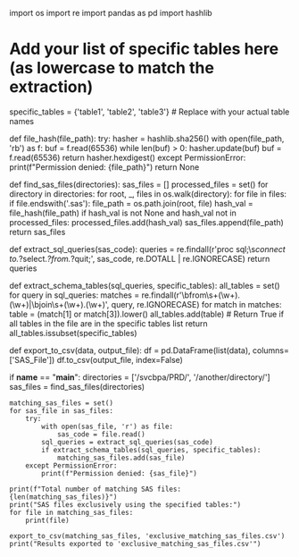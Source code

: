 import os
import re
import pandas as pd
import hashlib

# Add your list of specific tables here (as lowercase to match the extraction)
specific_tables = {'table1', 'table2', 'table3'}  # Replace with your actual table names

def file_hash(file_path):
    try:
        hasher = hashlib.sha256()
        with open(file_path, 'rb') as f:
            buf = f.read(65536)
            while len(buf) > 0:
                hasher.update(buf)
                buf = f.read(65536)
        return hasher.hexdigest()
    except PermissionError:
        print(f"Permission denied: {file_path}")
        return None

def find_sas_files(directories):
    sas_files = []
    processed_files = set()
    for directory in directories:
        for root, _, files in os.walk(directory):
            for file in files:
                if file.endswith('.sas'):
                    file_path = os.path.join(root, file)
                    hash_val = file_hash(file_path)
                    if hash_val is not None and hash_val not in processed_files:
                        processed_files.add(hash_val)
                        sas_files.append(file_path)
    return sas_files

def extract_sql_queries(sas_code):
    queries = re.findall(r'proc sql;\s*connect to.*?select.*?from.*?quit;', sas_code, re.DOTALL | re.IGNORECASE)
    return queries

def extract_schema_tables(sql_queries, specific_tables):
    all_tables = set()
    for query in sql_queries:
        matches = re.findall(r'\bfrom\s+(\w+)\.(\w+)|\bjoin\s+(\w+)\.(\w+)', query, re.IGNORECASE)
        for match in matches:
            table = (match[1] or match[3]).lower()
            all_tables.add(table)
    # Return True if all tables in the file are in the specific tables list
    return all_tables.issubset(specific_tables)

def export_to_csv(data, output_file):
    df = pd.DataFrame(list(data), columns=['SAS_File'])
    df.to_csv(output_file, index=False)

if __name__ == "__main__":
    directories = ['/svcbpa/PRD/', '/another/directory/']
    sas_files = find_sas_files(directories)
    
    matching_sas_files = set()
    for sas_file in sas_files:
        try:
            with open(sas_file, 'r') as file:
                sas_code = file.read()
            sql_queries = extract_sql_queries(sas_code)
            if extract_schema_tables(sql_queries, specific_tables):
                matching_sas_files.add(sas_file)
        except PermissionError:
            print(f"Permission denied: {sas_file}")

    print(f"Total number of matching SAS files: {len(matching_sas_files)}")
    print("SAS files exclusively using the specified tables:")
    for file in matching_sas_files:
        print(file)

    export_to_csv(matching_sas_files, 'exclusive_matching_sas_files.csv')
    print("Results exported to 'exclusive_matching_sas_files.csv'")

